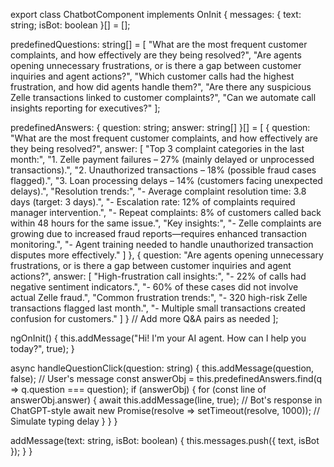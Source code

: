 export class ChatbotComponent implements OnInit {
  messages: { text: string; isBot: boolean }[] = [];
  
  predefinedQuestions: string[] = [
    "What are the most frequent customer complaints, and how effectively are they being resolved?",
    "Are agents opening unnecessary frustrations, or is there a gap between customer inquiries and agent actions?",
    "Which customer calls had the highest frustration, and how did agents handle them?",
    "Are there any suspicious Zelle transactions linked to customer complaints?",
    "Can we automate call insights reporting for executives?"
  ];

  predefinedAnswers: { question: string; answer: string[] }[] = [
    {
      question: "What are the most frequent customer complaints, and how effectively are they being resolved?",
      answer: [
        "Top 3 complaint categories in the last month:",
        "1. Zelle payment failures – 27% (mainly delayed or unprocessed transactions).",
        "2. Unauthorized transactions – 18% (possible fraud cases flagged).",
        "3. Loan processing delays – 14% (customers facing unexpected delays).",
        "Resolution trends:",
        "- Average complaint resolution time: 3.8 days (target: 3 days).",
        "- Escalation rate: 12% of complaints required manager intervention.",
        "- Repeat complaints: 8% of customers called back within 48 hours for the same issue.",
        "Key insights:",
        "- Zelle complaints are growing due to increased fraud reports—requires enhanced transaction monitoring.",
        "- Agent training needed to handle unauthorized transaction disputes more effectively."
      ]
    },
    {
      question: "Are agents opening unnecessary frustrations, or is there a gap between customer inquiries and agent actions?",
      answer: [
        "High-frustration call insights:",
        "- 22% of calls had negative sentiment indicators.",
        "- 60% of these cases did not involve actual Zelle fraud.",
        "Common frustration trends:",
        "- 320 high-risk Zelle transactions flagged last month.",
        "- Multiple small transactions created confusion for customers."
      ]
    }
    // Add more Q&A pairs as needed
  ];

  ngOnInit() {
    this.addMessage("Hi! I'm your AI agent. How can I help you today?", true);
  }

  async handleQuestionClick(question: string) {
    this.addMessage(question, false); // User's message
    const answerObj = this.predefinedAnswers.find(q => q.question === question);
    if (answerObj) {
      for (const line of answerObj.answer) {
        await this.addMessage(line, true); // Bot's response in ChatGPT-style
        await new Promise(resolve => setTimeout(resolve, 1000)); // Simulate typing delay
      }
    }
  }

  addMessage(text: string, isBot: boolean) {
    this.messages.push({ text, isBot });
  }
}
